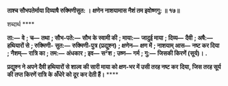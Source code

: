 **ताश्च सौभपतेर्माया दिव्याषै रुक्मिणीसुत: ।** **क्षणेन नाशयामास नैशं तम इवोष्णगु: ॥ १७॥** 

शब्दार्थ **** 

**ता:—** **वे** **; च—** **तथा** **; सौभ-पते:—** **सौभ के स्वामी की** **; माया:—** **जादुई माया** **; दिव्य—** **दैवी** **; अषै:—** **हथियारों से** **; रुक्मिणी-** **सुत:—** **रुक्मिणी-पुत्र (प्रद्युश्न)** **; क्षणेन—** **क्षण में** **; नाशयाम् आस—** **नष्ट कर दिया** **; नैशम्—** **रात्रि का** **; तम:—** **अंधकार** **; इव—** **स²श** **; उष्ण—** **गर्म** **; गु:—** **जिसकी किरणें (सूर्य)।** **.** 

**प्रद्युश्न ने अपने दैवी हथियारों से शाल्व की सारी माया को क्षण-भर में उसी तरह नष्ट कर** **दिया, जिस तरह सूर्य की तप्त किरणें रात्रि के अँधेरे को दूर कर देती हैं।** **** 